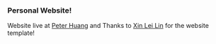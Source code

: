 ### Personal Website!

Website live at [Peter Huang](https://peterhxk.github.io/) and
Thanks to [Xin Lei Lin](https://xinlei55555.github.io/) for the website template!

